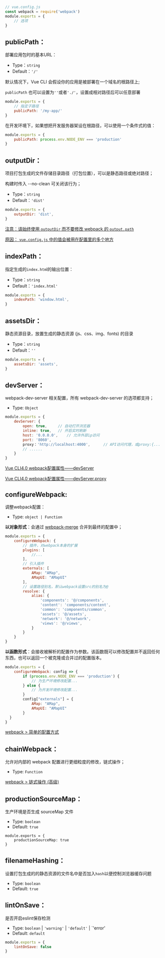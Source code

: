 ```js
// vue.config.js
const webpack = require('webpack')
module.exports = {
    // 选项
}
```

## publicPath：

部署应用包时的基本URL：

- Type：`string`
- Default：`'/'`

默认情况下，Vue CLI 会假设你的应用是被部署在一个域名的根路径上;

`publicPath` 也可以设置为`''`或者`'./'`，设置成相对路径后可以任意部署

```js
module.exports = {
    // 指定子路径
    publicPath: '/my-app/'  
}
```

在开发环境下，如果想把开发服务器架设在根路径，可以使用一个条件式的值：

```js
module.exports = {
    publicPath: process.env.NODE_ENV === 'production'
}
```

## outputDir：

项目打包生成的文件存储目录路径（打包位置），可以是静态路径或绝对路径；

构建时传入 --no-clean 可关闭该行为；

- Type：`string`
- Default：`'dist'`

```js
module.exports = {
    outputDir: 'dist',
}
```

<u>注意：请始终使用 `outputDir` 而不要修改 webpack 的 `output.path`</u>

<u>原因： `vue.config.js` 中的值会被用在配置里的多个地方</u>

## indexPath：

指定生成的`index.htm`l的输出位置：

- Type：`string`
- Default：`'index.html'`<!--相对于outputDir，也可以是绝对路径-->

```js
module.exports = {
    indexPath: 'window.html',
}
```

## assetsDir：

静态资源目录，放置生成的静态资源 (js、css、img、fonts) 的目录<!--相对于outputDir-->

- Type：`string`
- Default：`''`

```js
module.exports = {
    assetsDir: 'assets',
}
```

## devServer：

webpack-dev-server 相关配置，所有 webpack-dev-server 的选项都支持；

- Type: `Object`

```js
module.exports = {
    devServer: {
     	open: true,		// 自动打开浏览器
        inline: true, 	// 开启实时刷新
    	host: '0.0.0.0', 	// 允许外部ip访问
    	port: '8060',   
    	proxy：'http://localhost:4000',		// API访问代理，或proxy:{...}
        // ......
    }
}
```

[Vue CLI4.0 webpack配置属性——devServer](https://blog.csdn.net/weixin_44869002/article/details/105864712)

[Vue CLI4.0 webpack配置属性——devServer.proxy](https://blog.csdn.net/weixin_44869002/article/details/108814772)

## configureWebpack:

调整webpack配置：

- Type: `object | Function`

**以对象形式**：会通过 [webpack-merge](https://github.com/survivejs/webpack-merge) 合并到最终的配置中；

```js
module.exports = {
	configureWebpack: {
        // 插件，对webpack本身的扩展
		plugins: [
            //...
        ],
        // 引入插件
        externals: [
			AMap: "AMap",
			AMapUI: "AMapUI"
        ],
		// 设置路径别名，默认webpack设置src的别名为@
    	resolve: {
			alias: {
				'components': '@/components',
				'content': 'components/content',
				'common': 'components/common',
				'assets': '@/assets',
				'network': '@/network',
				'views': '@/views',
			}
		}
	}
}
```

**以函数形式**：会接收被解析的配置作为参数。该函数既可以修改配置并不返回任何东西，也可以返回一个被克隆或合并过的配置版本。

```js
module.exports = {
	configureWebpack: config => {	
		if (process.env.NODE_ENV === 'production') {
			// 为生产环境修改配置...
		} else {
			// 为开发环境修改配置...
		}
        config["externals"] = {
			AMap: "AMap",
			AMapUI: "AMapUI"
		}
  }
}
```

[webpack > 简单的配置方式](https://cli.vuejs.org/zh/guide/webpack.html#简单的配置方式)

## chainWebpack：

允许对内部的 webpack 配置进行更细粒度的修改，链式操作；

- Type: `Function`

[webpack > 链式操作 (高级)](https://cli.vuejs.org/zh/guide/webpack.html#链式操作-高级)

## productionSourceMap：

生产环境是否生成 sourceMap 文件

- Type: `boolean`
- Default: `true`

```
module.exports = {
	productionSourceMap: true
}
```

## filenameHashing：

设置打包生成的的静态资源的文件名中是否加入`hash`以便控制浏览器缓存问题

- Type: `boolean`
- Default: `true`

## lintOnSave：

是否开启eslint保存检测

- Type: `boolean` | `'warning'` | `'default'` | `'error'
- Default: `default`

```js
module.exports = {
	lintOnSave: false
}
```









